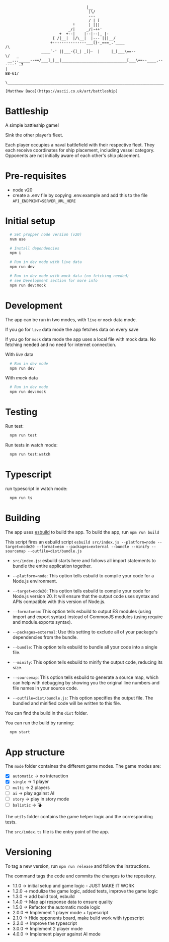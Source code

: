 ```
                                    |__
                                     |\/
                                     ---
                                     / | [
                              !      | |||
                            _/|     _/|-++'
                        +  +--|    |--|--|_ |-
                     { /|__|  |/\__|  |--- |||__/
                    +---------------___[}-_===_.'____                 /\
                ____`-' ||___-{]_| _[}-  |     |_[___\==--            \/   _
 __..._____--==/___]_|__|_____________________________[___\==--____,------' .7
|                                                                     BB-61/
 \_________________________________________________________________________|

[Matthew Bace](https://ascii.co.uk/art/battleship)

 ```


# Battleship
A simple battleship game!

Sink the other player’s fleet.

Each player occupies a naval battlefield with their respective fleet. They each receive coordinates for ship placement, including vessel category. Opponents are not initially aware of each other's ship placement.


# Pre-requisites
- node v20
- create a .env file by copying .env.example and add this to the file `API_ENDPOINT=SERVER_URL_HERE`

# Initial setup

```bash
  # Set propper node version (v20)
  nvm use

  # Install dependencies
  npm i

  # Run in dev mode with live data
  npm run dev

  # Run in dev mode with mock data (no fetching needed)
  # see Development section for more info
  npm run dev:mock
```


# Development

The app can be run in two modes, with `live` or  `mock` data mode.

If you go for `live` data mode the app fetches data on every save

If you go for `mock` data mode the app uses a local file with mock data. No fetching needed and no need for internet connection.


With *live* data

```bash
  # Run in dev mode
  npm run dev
```

With *mock* data

```bash
  # Run in dev mode
  npm run dev:mock
```

# Testing

Run test:

```bash
  npm run test
```

Run tests in watch mode:

```bash
  npm run test:watch
```

# Typescript

run typescript in watch mode:

```bash
  npm run ts
```

# Building
The app uses [esbuild](https://esbuild.github.io/) to build the app. To build the app, run `npm run build`

This script fires an esbuild script `esbuild src/index.js --platform=node --target=node20 --format=esm --packages=external --bundle --minify --sourcemap --outfile=dist/bundle.js`

- `src/index.js`: esbuild starts here and follows all import statements to bundle the entire application together.

- `--platform=node`: This option tells esbuild to compile your code for a Node.js environment. 

- `--target=node20`: This option tells esbuild to compile your code for Node.js version 20. It will ensure that the output code uses syntax and APIs compatible with this version of Node.js.

- `--format=esm`: This option tells esbuild to output ES modules (using import and export syntax) instead of CommonJS modules (using require and module.exports syntax).

- `--packages=external`: Use this setting to exclude all of your package's dependencies from the bundle.

- `--bundle`: This option tells esbuild to bundle all your code into a single file.

- `--minify`: This option tells esbuild to minify the output code, reducing its size.

- `--sourcemap`: This option tells esbuild to generate a source map, which can help with debugging by showing you the original line numbers and file names in your source code.

- `--outfile=dist/bundle.js`: This option specifies the output file. The bundled and minified code will be written to this file.


You can find the build in the `dist` folder.

You can run the build by running:

```bash
  npm start
```



# App structure

The `mode` folder containes the different game modes. The game modes are:
- [x] `automatic` -> no interaction
- [x] `single` -> 1 player
- [ ] `multi` -> 2 players
- [ ] `ai` -> play against AI
- [ ] `story` -> play in story mode
- [ ] `balistic` -> 💣

The `utils` folder contains the game helper logic and the corresponding tests.

The `src/index.ts` file is the entry point of the app.


# Versioning

To tag a new version, run `npm run release` and follow the instructions.

The command tags the code and commits the changes to the repository.

- 1.1.0 -> initial setup and game logic - JUST MAKE IT WORK
- 1.2.0 -> modulize the game logic, added tests, improve the game logic
- 1.3.0 -> add build tool, esbuild
- 1.4.0 -> Map api response data to ensure quality
- 1.5.0 -> Refactor the automatic mode logic
- 2.0.0 -> Implement 1 player mode + typescript
- 2.1.0 -> Hide opponents board, make build work with typescript
- 2.2.0 -> Improve the typescript
- 3.0.0 -> Implement 2 player mode
- 4.0.0 -> Implement player against AI mode

